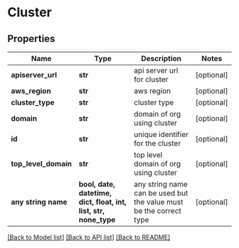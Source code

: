 # Cluster


## Properties
Name | Type | Description | Notes
------------ | ------------- | ------------- | -------------
**apiserver_url** | **str** | api server url for cluster | [optional] 
**aws_region** | **str** | aws region | [optional] 
**cluster_type** | **str** | cluster type | [optional] 
**domain** | **str** | domain of org using cluster | [optional] 
**id** | **str** | unique identifier for the cluster | [optional] 
**top_level_domain** | **str** | top level domain of org using cluster | [optional] 
**any string name** | **bool, date, datetime, dict, float, int, list, str, none_type** | any string name can be used but the value must be the correct type | [optional]

[[Back to Model list]](../README.md#documentation-for-models) [[Back to API list]](../README.md#documentation-for-api-endpoints) [[Back to README]](../README.md)


